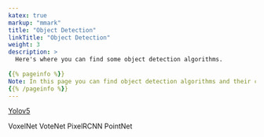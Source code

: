 ```yaml
---
katex: true
markup: "mmark"
title: "Object Detection"
linkTitle: "Object Detection"
weight: 3
description: >
  Here's where you can find some object detection algorithms.
  
{{% pageinfo %}}
Note: In this page you can find object detection algorithms and their comparison results.
{{% /pageinfo %}}
---
```


[Yolov5](https://pytorch.org/hub/ultralytics_yolov5)

VoxelNet
VoteNet
PixelRCNN
PointNet

